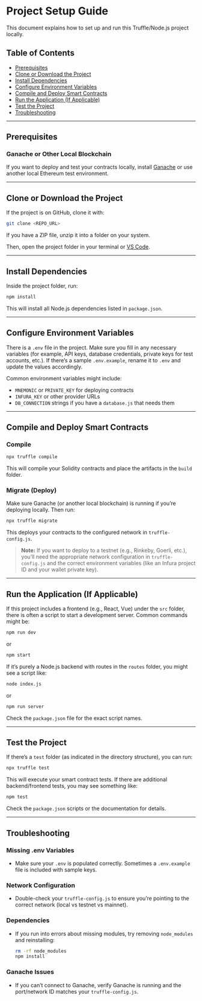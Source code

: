 # Project Setup Guide

This document explains how to set up and run this Truffle/Node.js project locally.

## Table of Contents
- [Prerequisites](#prerequisites)
- [Clone or Download the Project](#clone-or-download-the-project)
- [Install Dependencies](#install-dependencies)
- [Configure Environment Variables](#configure-environment-variables)
- [Compile and Deploy Smart Contracts](#compile-and-deploy-smart-contracts)
- [Run the Application (If Applicable)](#run-the-application-if-applicable)
- [Test the Project](#test-the-project)
- [Troubleshooting](#troubleshooting)

---

## Prerequisites

### Ganache or Other Local Blockchain
If you want to deploy and test your contracts locally, install [Ganache](https://trufflesuite.com/ganache/) or use another local Ethereum test environment.

---

## Clone or Download the Project

If the project is on GitHub, clone it with:
```bash
git clone <REPO_URL>
```
If you have a ZIP file, unzip it into a folder on your system.

Then, open the project folder in your terminal or [VS Code](https://code.visualstudio.com/).

---

## Install Dependencies

Inside the project folder, run:
```bash
npm install
```
This will install all Node.js dependencies listed in `package.json`.

---

## Configure Environment Variables

There is a `.env` file in the project. Make sure you fill in any necessary variables (for example, API keys, database credentials, private keys for test accounts, etc.). If there’s a sample `.env.example`, rename it to `.env` and update the values accordingly.

Common environment variables might include:
- `MNEMONIC` or `PRIVATE_KEY` for deploying contracts
- `INFURA_KEY` or other provider URLs
- `DB_CONNECTION` strings if you have a `database.js` that needs them

---

## Compile and Deploy Smart Contracts

### Compile
```bash
npx truffle compile
```
This will compile your Solidity contracts and place the artifacts in the `build` folder.

### Migrate (Deploy)
Make sure Ganache (or another local blockchain) is running if you’re deploying locally. Then run:
```bash
npx truffle migrate
```
This deploys your contracts to the configured network in `truffle-config.js`.

> **Note:** If you want to deploy to a testnet (e.g., Rinkeby, Goerli, etc.), you’ll need the appropriate network configuration in `truffle-config.js` and the correct environment variables (like an Infura project ID and your wallet private key).

---

## Run the Application (If Applicable)

If this project includes a frontend (e.g., React, Vue) under the `src` folder, there is often a script to start a development server. Common commands might be:
```bash
npm run dev
```
or
```bash
npm start
```

If it’s purely a Node.js backend with routes in the `routes` folder, you might see a script like:
```bash
node index.js
```
or
```bash
npm run server
```
Check the `package.json` file for the exact script names.

---

## Test the Project

If there’s a `test` folder (as indicated in the directory structure), you can run:
```bash
npx truffle test
```
This will execute your smart contract tests. If there are additional backend/frontend tests, you may see something like:
```bash
npm test
```
Check the `package.json` scripts or the documentation for details.

---

## Troubleshooting

### Missing .env Variables
- Make sure your `.env` is populated correctly. Sometimes a `.env.example` file is included with sample keys.

### Network Configuration
- Double-check your `truffle-config.js` to ensure you’re pointing to the correct network (local vs testnet vs mainnet).

### Dependencies
- If you run into errors about missing modules, try removing `node_modules` and reinstalling:
  ```bash
  rm -rf node_modules
  npm install
  ```

### Ganache Issues
- If you can’t connect to Ganache, verify Ganache is running and the port/network ID matches your `truffle-config.js`.

